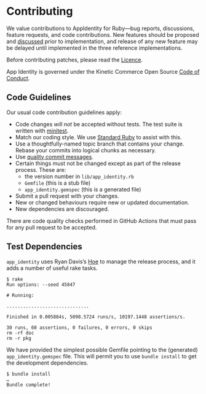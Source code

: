 # Contributing

We value contributions to AppIdentity for Ruby—bug reports, discussions, feature
requests, and code contributions. New features should be proposed and
[discussed][discussed] prior to implementation, and release of any new feature
may be delayed until implemented in the three reference implementations.

Before contributing patches, please read the [Licence](./Licence.md).

App Identity is governed under the Kinetic Commerce Open Source
[Code of Conduct][coc].

## Code Guidelines

Our usual code contribution guidelines apply:

- Code changes _will not_ be accepted without tests. The test suite is written
  with [minitest][minitest].
- Match our coding style. We use [Standard Ruby][standardrb] to assist with
  this.
- Use a thoughtfully-named topic branch that contains your change. Rebase your
  commits into logical chunks as necessary.
- Use [quality commit messages][qcm].
- Certain things must not be changed except as part of the release process.
  These are:
  - the version number in `lib/app_identity.rb`
  - `Gemfile` (this is a stub file)
  - `app_identity.gemspec` (this is a generated file)
- Submit a pull request with your changes.
- New or changed behaviours require new or updated documentation.
- New dependencies are discouraged.

There are code quality checks performed in GitHub Actions that must pass for any
pull request to be accepted.

## Test Dependencies

`app_identity` uses Ryan Davis’s [Hoe][Hoe] to manage the release process, and
it adds a number of useful rake tasks.

```console
$ rake
Run options: --seed 45847

# Running:

..............................

Finished in 0.005884s, 5098.5724 runs/s, 10197.1448 assertions/s.

30 runs, 60 assertions, 0 failures, 0 errors, 0 skips
rm -rf doc
rm -r pkg
```

We have provided the simplest possible Gemfile pointing to the (generated)
`app_identity.gemspec` file. This will permit you to use `bundle install` to get
the development dependencies.

```console
$ bundle install
…
Bundle complete!
```

[coc]: https://github.com/KineticCafe/code-of-conduct
[discussed]: https://github.com/KineticCafe/app_identity/discussions
[hoe]: https://github.com/seattlerb/hoe
[minitest]: https://github.com/seattlerb/minitest
[qcm]: http://tbaggery.com/2008/04/19/a-note-about-git-commit-messages.html
[standardrb]: https://github.com/testdouble/standard
